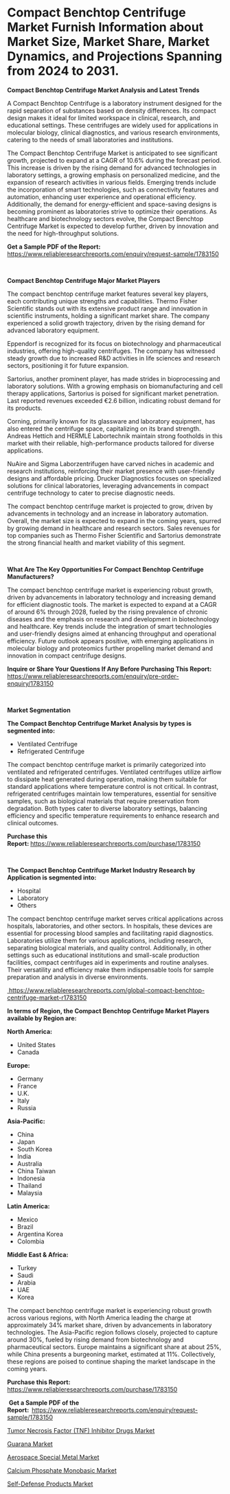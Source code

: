 <p><h1>Compact Benchtop Centrifuge Market Furnish Information about Market Size, Market Share, Market Dynamics, and Projections Spanning from 2024 to 2031.</h1></p><p><strong>Compact Benchtop Centrifuge Market Analysis and Latest Trends</strong></p>
<p><p>A Compact Benchtop Centrifuge is a laboratory instrument designed for the rapid separation of substances based on density differences. Its compact design makes it ideal for limited workspace in clinical, research, and educational settings. These centrifuges are widely used for applications in molecular biology, clinical diagnostics, and various research environments, catering to the needs of small laboratories and institutions.</p><p>The Compact Benchtop Centrifuge Market is anticipated to see significant growth, projected to expand at a CAGR of 10.6% during the forecast period. This increase is driven by the rising demand for advanced technologies in laboratory settings, a growing emphasis on personalized medicine, and the expansion of research activities in various fields. Emerging trends include the incorporation of smart technologies, such as connectivity features and automation, enhancing user experience and operational efficiency. Additionally, the demand for energy-efficient and space-saving designs is becoming prominent as laboratories strive to optimize their operations. As healthcare and biotechnology sectors evolve, the Compact Benchtop Centrifuge Market is expected to develop further, driven by innovation and the need for high-throughput solutions.</p></p>
<p><strong>Get a Sample PDF of the Report:&nbsp;</strong> <a href="https://www.reliableresearchreports.com/enquiry/request-sample/1783150?utm_campaign=113&utm_medium=2&utm_source=Github&utm_content=ia&utm_term=09102024&utm_id=compact-benchtop-centrifuge">https://www.reliableresearchreports.com/enquiry/request-sample/1783150</a></p>
<p>&nbsp;</p>
<p><strong>Compact Benchtop Centrifuge Major Market Players</strong></p>
<p><p>The compact benchtop centrifuge market features several key players, each contributing unique strengths and capabilities. Thermo Fisher Scientific stands out with its extensive product range and innovation in scientific instruments, holding a significant market share. The company experienced a solid growth trajectory, driven by the rising demand for advanced laboratory equipment.</p><p>Eppendorf is recognized for its focus on biotechnology and pharmaceutical industries, offering high-quality centrifuges. The company has witnessed steady growth due to increased R&D activities in life sciences and research sectors, positioning it for future expansion.</p><p>Sartorius, another prominent player, has made strides in bioprocessing and laboratory solutions. With a growing emphasis on biomanufacturing and cell therapy applications, Sartorius is poised for significant market penetration. Last reported revenues exceeded €2.6 billion, indicating robust demand for its products.</p><p>Corning, primarily known for its glassware and laboratory equipment, has also entered the centrifuge space, capitalizing on its brand strength. Andreas Hettich and HERMLE Labortechnik maintain strong footholds in this market with their reliable, high-performance products tailored for diverse applications.</p><p>NuAire and Sigma Laborzentrifugen have carved niches in academic and research institutions, reinforcing their market presence with user-friendly designs and affordable pricing. Drucker Diagnostics focuses on specialized solutions for clinical laboratories, leveraging advancements in compact centrifuge technology to cater to precise diagnostic needs.</p><p>The compact benchtop centrifuge market is projected to grow, driven by advancements in technology and an increase in laboratory automation. Overall, the market size is expected to expand in the coming years, spurred by growing demand in healthcare and research sectors. Sales revenues for top companies such as Thermo Fisher Scientific and Sartorius demonstrate the strong financial health and market viability of this segment.</p></p>
<p>&nbsp;</p>
<p><strong>What Are The Key Opportunities For Compact Benchtop Centrifuge Manufacturers?</strong></p>
<p><p>The compact benchtop centrifuge market is experiencing robust growth, driven by advancements in laboratory technology and increasing demand for efficient diagnostic tools. The market is expected to expand at a CAGR of around 6% through 2028, fueled by the rising prevalence of chronic diseases and the emphasis on research and development in biotechnology and healthcare. Key trends include the integration of smart technologies and user-friendly designs aimed at enhancing throughput and operational efficiency. Future outlook appears positive, with emerging applications in molecular biology and proteomics further propelling market demand and innovation in compact centrifuge designs.</p></p>
<p><strong>Inquire or Share Your Questions If Any Before Purchasing This Report:</strong> <a href="https://www.reliableresearchreports.com/enquiry/pre-order-enquiry/1783150?utm_campaign=113&utm_medium=2&utm_source=Github&utm_content=ia&utm_term=09102024&utm_id=compact-benchtop-centrifuge">https://www.reliableresearchreports.com/enquiry/pre-order-enquiry/1783150</a></p>
<p>&nbsp;</p>
<p><strong>Market Segmentation</strong></p>
<p><strong>The Compact Benchtop Centrifuge Market Analysis by types is segmented into:</strong></p>
<p><ul><li>Ventilated Centrifuge</li><li>Refrigerated Centrifuge</li></ul></p>
<p><p>The compact benchtop centrifuge market is primarily categorized into ventilated and refrigerated centrifuges. Ventilated centrifuges utilize airflow to dissipate heat generated during operation, making them suitable for standard applications where temperature control is not critical. In contrast, refrigerated centrifuges maintain low temperatures, essential for sensitive samples, such as biological materials that require preservation from degradation. Both types cater to diverse laboratory settings, balancing efficiency and specific temperature requirements to enhance research and clinical outcomes.</p></p>
<p><strong>Purchase this Report:&nbsp;</strong><a href="https://www.reliableresearchreports.com/purchase/1783150?utm_campaign=113&utm_medium=2&utm_source=Github&utm_content=ia&utm_term=09102024&utm_id=compact-benchtop-centrifuge">https://www.reliableresearchreports.com/purchase/1783150</a></p>
<p>&nbsp;</p>
<p><strong>The Compact Benchtop Centrifuge Market Industry Research by Application is segmented into:</strong></p>
<p><ul><li>Hospital</li><li>Laboratory</li><li>Others</li></ul></p>
<p><p>The compact benchtop centrifuge market serves critical applications across hospitals, laboratories, and other sectors. In hospitals, these devices are essential for processing blood samples and facilitating rapid diagnostics. Laboratories utilize them for various applications, including research, separating biological materials, and quality control. Additionally, in other settings such as educational institutions and small-scale production facilities, compact centrifuges aid in experiments and routine analyses. Their versatility and efficiency make them indispensable tools for sample preparation and analysis in diverse environments.</p></p>
<p><a href="https://www.reliableresearchreports.com/global-compact-benchtop-centrifuge-market-r1783150?utm_campaign=113&utm_medium=2&utm_source=Github&utm_content=ia&utm_term=09102024&utm_id=compact-benchtop-centrifuge">&nbsp;https://www.reliableresearchreports.com/global-compact-benchtop-centrifuge-market-r1783150</a></p>
<p><strong>In terms of Region, the Compact Benchtop Centrifuge Market Players available by Region are:</strong></p>
<p>
    <p> <strong> North America: </strong>
        <ul>
            <li>United States</li>
            <li>Canada</li>
        </ul>
        </p> 
    <p> <strong> Europe: </strong>
        <ul>
            <li>Germany</li>
            <li>France</li>
            <li>U.K.</li>
            <li>Italy</li>
            <li>Russia</li>
        </ul>
        </p> 
    <p> <strong> Asia-Pacific: </strong>
        <ul>
            <li>China</li>
            <li>Japan</li>
            <li>South Korea</li>
            <li>India</li>
            <li>Australia</li>
            <li>China Taiwan</li>
            <li>Indonesia</li>
            <li>Thailand</li>
            <li>Malaysia</li>
        </ul>
        </p> 
    <p> <strong> Latin America: </strong>
        <ul>
            <li>Mexico</li>
            <li>Brazil</li>
            <li>Argentina Korea</li>
            <li>Colombia</li>
        </ul>
        </p> 
    <p> <strong> Middle East & Africa: </strong>
        <ul>
            <li>Turkey</li>
            <li>Saudi</li>
            <li>Arabia</li>
            <li>UAE</li>
            <li>Korea</li>
        </ul>
    </p>
    </p>
<p><p>The compact benchtop centrifuge market is experiencing robust growth across various regions, with North America leading the charge at approximately 34% market share, driven by advancements in laboratory technologies. The Asia-Pacific region follows closely, projected to capture around 30%, fueled by rising demand from biotechnology and pharmaceutical sectors. Europe maintains a significant share at about 25%, while China presents a burgeoning market, estimated at 11%. Collectively, these regions are poised to continue shaping the market landscape in the coming years.</p></p>
<p><strong>Purchase this Report: </strong><a href="https://www.reliableresearchreports.com/purchase/1783150?utm_campaign=113&utm_medium=2&utm_source=Github&utm_content=ia&utm_term=09102024&utm_id=compact-benchtop-centrifuge">https://www.reliableresearchreports.com/purchase/1783150</a></p>
<p>&nbsp;<strong>Get a Sample PDF of the Report:&nbsp;&nbsp;</strong><a href="https://www.reliableresearchreports.com/enquiry/request-sample/1783150?utm_campaign=113&utm_medium=2&utm_source=Github&utm_content=ia&utm_term=09102024&utm_id=compact-benchtop-centrifuge">https://www.reliableresearchreports.com/enquiry/request-sample/1783150</a></p>
<p><strong></strong></p>
<p><p><a href="https://github.com/NathanColeman327/Market-Research-Report-List-1/blob/main/tumor-necrosis-factor-tnf-inhibitor-drugs-market.md?utm_campaign=113&utm_medium=2&utm_source=Github&utm_content=ia&utm_term=09102024&utm_id=compact-benchtop-centrifuge">Tumor Necrosis Factor (TNF) Inhibitor Drugs Market</a></p><p><a href="https://issuu.com/reportprime-2/docs/guarana-market-size-2030.pptx_5015c5bc395405?utm_campaign=113&utm_medium=2&utm_source=Github&utm_content=ia&utm_term=09102024&utm_id=compact-benchtop-centrifuge">Guarana Market</a></p><p><a href="https://www.linkedin.com/pulse/aerospace-special-metal-market-global-insights-sales-trends-bawhf?utm_campaign=113&utm_medium=2&utm_source=Github&utm_content=ia&utm_term=09102024&utm_id=compact-benchtop-centrifuge">Aerospace Special Metal Market</a></p><p><a href="https://www.linkedin.com/pulse/future-ready-strategic-insights-global-calcium-phosphate-monobasic-4hcgf?utm_campaign=113&utm_medium=2&utm_source=Github&utm_content=ia&utm_term=09102024&utm_id=compact-benchtop-centrifuge">Calcium Phosphate Monobasic Market</a></p><p><a href="https://github.com/RuthLucas64/Market-Research-Report-List-1/blob/main/self-defense-products-market.md?utm_campaign=113&utm_medium=2&utm_source=Github&utm_content=ia&utm_term=09102024&utm_id=compact-benchtop-centrifuge">Self-Defense Products Market</a></p></p>